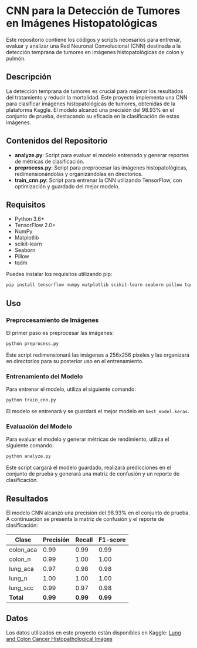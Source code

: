 
# CNN para la Detección de Tumores en Imágenes Histopatológicas

Este repositorio contiene los códigos y scripts necesarios para entrenar, evaluar y analizar una Red Neuronal Convolucional (CNN) destinada a la detección temprana de tumores en imágenes histopatológicas de colon y pulmón.

## Descripción

La detección temprana de tumores es crucial para mejorar los resultados del tratamiento y reducir la mortalidad. Este proyecto implementa una CNN para clasificar imágenes histopatológicas de tumores, obtenidas de la plataforma Kaggle. El modelo alcanzó una precisión del 98.93% en el conjunto de prueba, destacando su eficacia en la clasificación de estas imágenes.

## Contenidos del Repositorio

- **analyze.py**: Script para evaluar el modelo entrenado y generar reportes de métricas de clasificación.
- **preprocess.py**: Script para preprocesar las imágenes histopatológicas, redimensionándolas y organizándolas en directorios.
- **train_cnn.py**: Script para entrenar la CNN utilizando TensorFlow, con optimización y guardado del mejor modelo.

## Requisitos

- Python 3.6+
- TensorFlow 2.0+
- NumPy
- Matplotlib
- scikit-learn
- Seaborn
- Pillow
- tqdm

Puedes instalar los requisitos utilizando pip:

```sh
pip install tensorflow numpy matplotlib scikit-learn seaborn pillow tqdm
```

## Uso

### Preprocesamiento de Imágenes

El primer paso es preprocesar las imágenes:

```sh
python preprocess.py
```

Este script redimensionará las imágenes a 256x256 píxeles y las organizará en directorios para su posterior uso en el entrenamiento.

### Entrenamiento del Modelo

Para entrenar el modelo, utiliza el siguiente comando:

```sh
python train_cnn.py
```

El modelo se entrenará y se guardará el mejor modelo en `best_model.keras`.

### Evaluación del Modelo

Para evaluar el modelo y generar métricas de rendimiento, utiliza el siguiente comando:

```sh
python analyze.py
```

Este script cargará el modelo guardado, realizará predicciones en el conjunto de prueba y generará una matriz de confusión y un reporte de clasificación.

## Resultados

El modelo CNN alcanzó una precisión del 98.93% en el conjunto de prueba. A continuación se presenta la matriz de confusión y el reporte de clasificación:

| Clase      | Precisión | Recall | F1-score |
|------------|-----------|--------|----------|
| colon_aca  | 0.99      | 0.99   | 0.99     |
| colon_n    | 0.99      | 1.00   | 1.00     |
| lung_aca   | 0.97      | 0.98   | 0.98     |
| lung_n     | 1.00      | 1.00   | 1.00     |
| lung_scc   | 0.99      | 0.97   | 0.98     |
| **Total**  | **0.99**  | **0.99**| **0.99** |
## Datos

Los datos utilizados en este proyecto están disponibles en Kaggle: [Lung and Colon Cancer Histopathological Images](https://www.kaggle.com/datasets/andrewmvd/lung-and-colon-cancer-histopathological-images)
